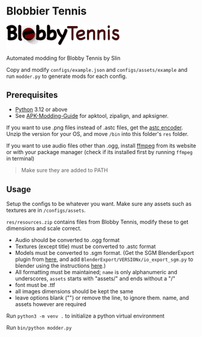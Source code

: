 # Blobbier Tennis

<img src="configs/assets/example/title.png" width="300">

Automated modding for Blobby Tennis by Slin

Copy and modify `configs/example.json` and `configs/assets/example` and run `modder.py` to generate mods for each config.

## Prerequisites

- [Python](https://www.python.org/) 3.12 or above
- See [APK-Modding-Guide](https://github.com/twhlynch/APK-Modding-Guide) for apktool, zipalign, and apksigner.

If you want to use .png files instead of .astc files, get the [astc encoder](https://github.com/ARM-software/astc-encoder/releases). Unzip the version for your OS, and move `/bin` into this folder's `res` folder.

If you want to use audio files other than .ogg, install [ffmpeg](https://www.ffmpeg.org/download.html) from its website or with your package manager (check if its installed first by running `ffmpeg` in terminal) 

> Make sure they are added to PATH

## Usage

Setup the configs to be whatever you want. Make sure any assets such as textures are in `/configs/assets`.

`res/resources.zip` contains files from Blobby Tennis, modify these to get dimensions and scale correct.

- Audio should be converted to .ogg format
- Textures (except title) must be converted to .astc format
- Models must be converted to .sgm format. (Get the SGM BlenderExport plugin from [here](https://github.com/uberpixel/SGM-file-format), and add `BlenderExport/VERSIONx/io_export_sgm.py` to blender using the instructions [here](https://docs.blender.org/manual/en/latest/editors/preferences/addons.html).)
- All formatting must be maintained; `name` is only alphanumeric and underscores, `assets` starts with "assets/" and ends without a "/"
- font must be .ttf
- all images dimensions should be kept the same
- leave options blank ("") or remove the line, to ignore them. name, and assets however are required

Run `python3 -m venv .` to initialize a python virtual environment

Run `bin/python modder.py`